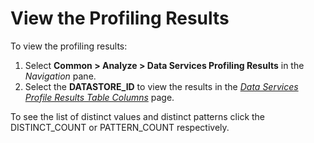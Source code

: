 # View the Profiling Results

To view the profiling results:

1.  Select **Common \> Analyze \> Data Services Profiling Results** in
    the *Navigation* pane.
2.  Select the **DATASTORE\_ID** to view the results in the
    <span style="font-style: italic;">[Data Services Profile Results
    Table
    Columns](../Page_Desc/Data_Services_Profiling_Results_Table_Columns.htm)</span>
    page.

To see the list of distinct values and distinct patterns click the
DISTINCT\_COUNT or PATTERN\_COUNT respectively.
